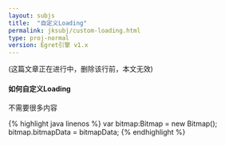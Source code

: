 ```yaml
---
layout: subjs
title:  "自定义Loading"
permalink: jksubj/custom-loading.html
type: proj-normal
version: Egret引擎 v1.x
---
```


(这篇文章正在进行中，删除该行前，本文无效)

#### 如何自定义Loading

不需要很多内容

{% highlight java linenos %}
var bitmap:Bitmap = new Bitmap();
bitmap.bitmapData = bitmapData;
{% endhighlight %}




